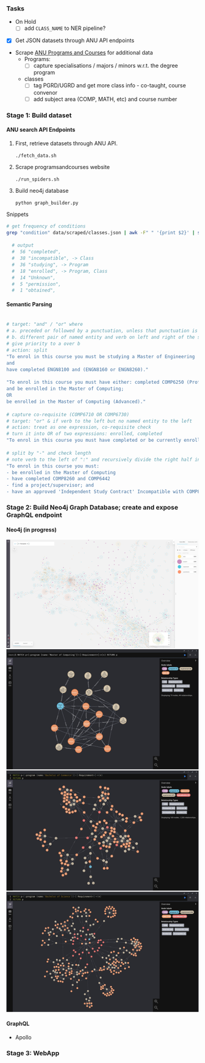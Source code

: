 ### Tasks
- On Hold
  - [ ] add `CLASS_NAME` to NER pipeline?
- [x] Get JSON datasets through ANU API endpoints
- Scrape [ANU Programs and Courses](https://programsandcourses.anu.edu.au/) for additional data
  - Programs:
    - [ ] capture specialisations / majors / minors w.r.t. the degree program
  - classes
    - [ ] tag PGRD/UGRD and get more class info - co-taught, course convenor
    - [ ] add subject area (COMP, MATH, etc) and course number

### Stage 1: Build dataset

#### ANU search API Endpoints

1. First, retrieve datasets through ANU API.

    ```./fetch_data.sh```

2. Scrape programsandcourses website

    ```./run_spiders.sh```

3. Build neo4j database

    ```python graph_builder.py```


Snippets
```sh
# get frequency of conditions
grep "condition" data/scraped/classes.json | awk -F" " '{print $2}' | sort | uniq -c | sort -nr

  # output
  #  56 "completed",
  #  38 "incompatible", -> Class
  #  36 "studying", -> Program
  #  18 "enrolled", -> Program, Class
  #  14 "Unknown",
  #  5 "permission",
  #  1 "obtained",
```

#### Semantic Parsing

```sh

# target: "and" / "or" where
# a. preceded or followed by a punctuation, unless that punctuation is part of a named entity
# b. different pair of named entity and verb on left and right of the sentence
# give priority to a over b
# action: split
"To enrol in this course you must be studying a Master of Engineering 
and 
have completed ENGN8100 and (ENGN8160 or ENGN8260)."

"To enrol in this course you must have either: completed COMP6250 (Professional Practice 1) 
and be enrolled in the Master of Computing; 
OR 
be enrolled in the Master of Computing (Advanced)."

# capture co-requisite (COMP6710 OR COMP6730)
# target: "or" & if verb to the left but no named entity to the left
# action: treat as one expression, co-requisite check
# turn it into OR of two expressions: enrolled, completed
"To enrol in this course you must have completed or be currently enrolled in COMP6710 OR COMP6730."

# split by "-" and check length
# note verb to the left of ":" and recursively divide the right half into left and right
"To enrol in this course you must: 
- be enrolled in the Master of Computing 
- have completed COMP8260 and COMP6442 
- find a project/supervisor; and 
- have an approved 'Independent Study Contract' Incompatible with COMP8715 and COMP8830."
```
### Stage 2: Build Neo4j Graph Database; create and expose GraphQL endpoint
#### Neo4j (in progress)
![img/img1.jpg](img/img1.jpg)
![img/img2.jpg](img/img2.jpg)
![img/img3.jpg](img/img3.jpg)
![img/img4.jpg](img/img4.jpg)

#### GraphQL
- Apollo

### Stage 3: WebApp





